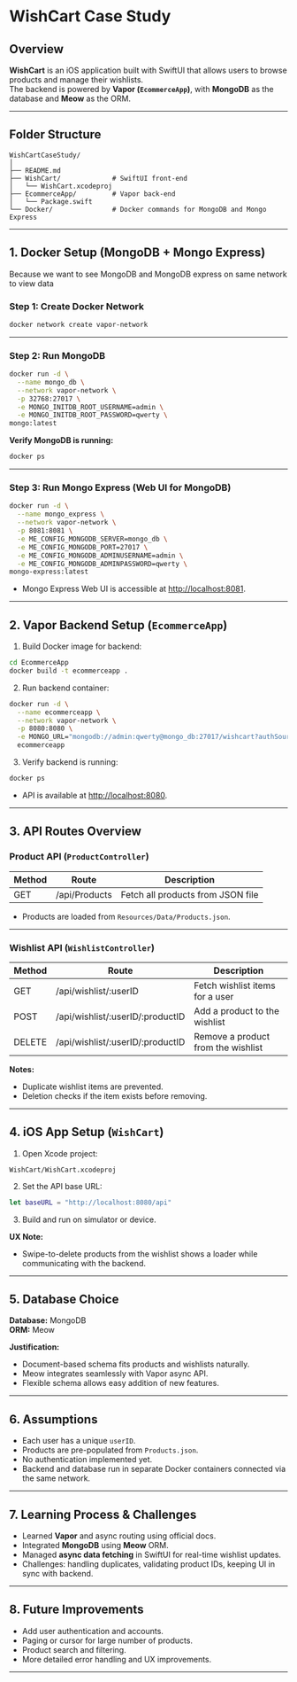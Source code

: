 # WishCart Case Study

## Overview
**WishCart** is an iOS application built with SwiftUI that allows users to browse products and manage their wishlists.  
The backend is powered by **Vapor (`EcommerceApp`)**, with **MongoDB** as the database and **Meow** as the ORM.  

---

## Folder Structure

```
WishCartCaseStudy/
│
├── README.md
├── WishCart/             # SwiftUI front-end
│   └── WishCart.xcodeproj
├── EcommerceApp/         # Vapor back-end
│   └── Package.swift
└── Docker/               # Docker commands for MongoDB and Mongo Express
```

---

## 1. Docker Setup (MongoDB + Mongo Express)

Because we want to see MongoDB and MongoDB express on same network to view data
### **Step 1: Create Docker Network**

```bash
docker network create vapor-network
```

---

### **Step 2: Run MongoDB**

```bash
docker run -d \
  --name mongo_db \
  --network vapor-network \
  -p 32768:27017 \
  -e MONGO_INITDB_ROOT_USERNAME=admin \
  -e MONGO_INITDB_ROOT_PASSWORD=qwerty \
mongo:latest
```

**Verify MongoDB is running:**

```bash
docker ps
```

---

### **Step 3: Run Mongo Express (Web UI for MongoDB)**

```bash
docker run -d \
  --name mongo_express \
  --network vapor-network \
  -p 8081:8081 \
  -e ME_CONFIG_MONGODB_SERVER=mongo_db \
  -e ME_CONFIG_MONGODB_PORT=27017 \
  -e ME_CONFIG_MONGODB_ADMINUSERNAME=admin \
  -e ME_CONFIG_MONGODB_ADMINPASSWORD=qwerty \
mongo-express:latest
```

- Mongo Express Web UI is accessible at [http://localhost:8081](http://localhost:8081).  

---

## 2. Vapor Backend Setup (`EcommerceApp`)

1. Build Docker image for backend:

```bash
cd EcommerceApp
docker build -t ecommerceapp .
```

2. Run backend container:

```bash
docker run -d \
  --name ecommerceapp \
  --network vapor-network \
  -p 8080:8080 \
  -e MONGO_URL="mongodb://admin:qwerty@mongo_db:27017/wishcart?authSource=admin" \
  ecommerceapp
```

3. Verify backend is running:

```bash
docker ps
```

- API is available at [http://localhost:8080](http://localhost:8080).  

---

## 3. API Routes Overview

### **Product API (`ProductController`)**

| Method | Route        | Description                     |
|--------|--------------|---------------------------------|
| GET    | /api/Products | Fetch all products from JSON file |

- Products are loaded from `Resources/Data/Products.json`.

---

### **Wishlist API (`WishlistController`)**

| Method | Route                        | Description                         |
|--------|------------------------------|-------------------------------------|
| GET    | /api/wishlist/:userID        | Fetch wishlist items for a user     |
| POST   | /api/wishlist/:userID/:productID | Add a product to the wishlist     |
| DELETE | /api/wishlist/:userID/:productID | Remove a product from the wishlist |

**Notes:**
- Duplicate wishlist items are prevented.  
- Deletion checks if the item exists before removing.  

---

## 4. iOS App Setup (`WishCart`)

1. Open Xcode project:

```
WishCart/WishCart.xcodeproj
```

2. Set the API base URL:

```swift
let baseURL = "http://localhost:8080/api"
```

3. Build and run on simulator or device.

**UX Note:**  
- Swipe-to-delete products from the wishlist shows a loader while communicating with the backend.  

---

## 5. Database Choice

**Database:** MongoDB  
**ORM:** Meow  

**Justification:**
- Document-based schema fits products and wishlists naturally.  
- Meow integrates seamlessly with Vapor async API.  
- Flexible schema allows easy addition of new features.  

---

## 6. Assumptions

- Each user has a unique `userID`.  
- Products are pre-populated from `Products.json`.  
- No authentication implemented yet.  
- Backend and database run in separate Docker containers connected via the same network.  

---

## 7. Learning Process & Challenges

- Learned **Vapor** and async routing using official docs.  
- Integrated **MongoDB** using **Meow** ORM.  
- Managed **async data fetching** in SwiftUI for real-time wishlist updates.  
- Challenges: handling duplicates, validating product IDs, keeping UI in sync with backend.  

---

## 8. Future Improvements

- Add user authentication and accounts.  
- Paging or cursor for large number of products.  
- Product search and filtering.   
- More detailed error handling and UX improvements.  

---
